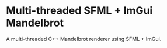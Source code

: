 # Multi-threaded SFML + ImGui Mandelbrot

A multi-threaded C++ Mandelbrot renderer using SFML + ImGui.
